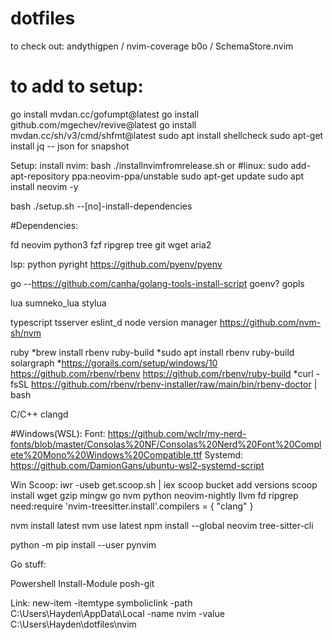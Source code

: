 # dotfiles

to check out:
andythigpen / nvim-coverage
b0o / SchemaStore.nvim

# to add to setup:

go install mvdan.cc/gofumpt@latest
go install github.com/mgechev/revive@latest
go install mvdan.cc/sh/v3/cmd/shfmt@latest
sudo apt install shellcheck
sudo apt-get install jq -- json for snapshot

Setup:
install nvim:
bash ./installnvimfromrelease.sh
or
#linux:
sudo add-apt-repository ppa:neovim-ppa/unstable
sudo apt-get update
sudo apt install neovim -y

bash ./setup.sh --[no]-install-dependencies

#Dependencies:

fd
neovim
python3
fzf
ripgrep
tree
git
wget
aria2

lsp:
python
pyright
https://github.com/pyenv/pyenv

go --https://github.com/canha/golang-tools-install-script
goenv?
gopls

lua
sumneko_lua
stylua

typescript
tsserver
eslint_d
node version manager
https://github.com/nvm-sh/nvm

ruby
*brew install rbenv ruby-build
*sudo apt install rbenv ruby-build
solargraph \*https://gorails.com/setup/windows/10
https://github.com/rbenv/rbenv
https://github.com/rbenv/ruby-build
\*curl -fsSL https://github.com/rbenv/rbenv-installer/raw/main/bin/rbenv-doctor | bash

C/C++
clangd

#Windows(WSL):
Font: https://github.com/wclr/my-nerd-fonts/blob/master/Consolas%20NF/Consolas%20Nerd%20Font%20Complete%20Mono%20Windows%20Compatible.ttf
Systemd: https://github.com/DamionGans/ubuntu-wsl2-systemd-script

Win
Scoop:
iwr -useb get.scoop.sh | iex
scoop bucket add versions
scoop install wget gzip mingw go nvm python neovim-nightly llvm fd ripgrep
need:require 'nvim-treesitter.install'.compilers = { "clang" }

nvm install latest
nvm use latest
npm install --global neovim tree-sitter-cli

python -m pip install --user pynvim

Go stuff:

Powershell
Install-Module posh-git

Link:
new-item -itemtype symboliclink -path C:\Users\Hayden\AppData\Local -name nvim -value C:\Users\Hayden\dotfiles\nvim
